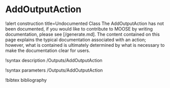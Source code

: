 <!-- MOOSE Documentation Stub: Remove this when content is added. -->

# AddOutputAction

!alert construction title=Undocumented Class
The AddOutputAction has not been documented, if you would like to contribute to MOOSE by writing
documentation, please see [/generate.md]. The content contained on this page explains the typical
documentation associated with an action; however, what is contained is ultimately determined by what
is necessary to make the documentation clear for users.

!syntax description /Outputs/AddOutputAction

!syntax parameters /Outputs/AddOutputAction

!bibtex bibliography
